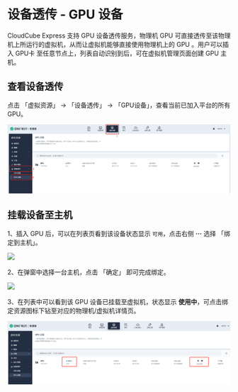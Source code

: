 ---
---

# 设备透传 - GPU 设备

CloudCube Express 支持 GPU 设备透传服务，物理机 GPU 可直接透传至该物理机上所运行的虚拟机，从而让虚拟机能够直接使用物理机上的 GPU 。用户可以插入 GPU卡 至任意节点上，列表自动识别到后，可在虚拟机管理页面创建 GPU 主机。

## 查看设备透传

点击 「虚拟资源」 → 「设备透传」 → 「GPU设备」，查看当前已加入平台的所有 GPU。

![1572589268104](../_images/1572589268104.png)

## 挂载设备至主机

1、插入 GPU 后，可以在列表页看到该设备状态显示 `可用`，点击右侧 **···** 选择 「绑定到主机」。

![](https://pek3b.qingstor.com/kubesphere-docs/png/20190527182656.png)

2、在弹窗中选择一台主机，点击 「确定」 即可完成绑定。

![](https://pek3b.qingstor.com/kubesphere-docs/png/20190527183416.png)

3、在列表中可以看到该 GPU 设备已挂载至虚拟机，状态显示 **使用中**，可点击绑定资源图标下钻至对应的物理机/虚拟机详情页。

![1572590166686](../_images/1572590166686.png)

